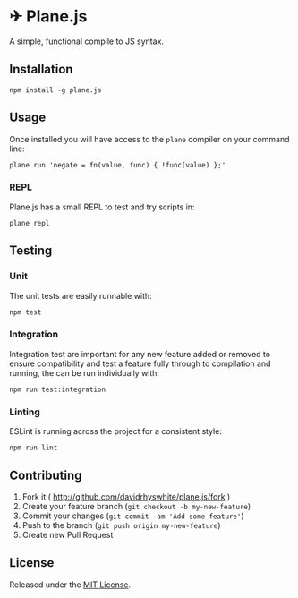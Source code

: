 # ✈ Plane.js

A simple, functional compile to JS syntax.

## Installation

    npm install -g plane.js

## Usage

Once installed you will have access to the `plane` compiler on your command line:

    plane run 'negate = fn(value, func) { !func(value) };'

### REPL

Plane.js has a small REPL to test and try scripts in:

    plane repl

## Testing

### Unit

The unit tests are easily runnable with:

    npm test

### Integration

Integration test are important for any new feature added or removed to ensure compatibility and test a feature fully through to compilation and running, the can be run individually with:

    npm run test:integration

### Linting

ESLint is running across the project for a consistent style:

    npm run lint

## Contributing

1. Fork it ( http://github.com/davidrhyswhite/plane.js/fork )
2. Create your feature branch (`git checkout -b my-new-feature`)
3. Commit your changes (`git commit -am 'Add some feature'`)
4. Push to the branch (`git push origin my-new-feature`)
5. Create new Pull Request

## License

Released under the [MIT License](http://www.opensource.org/licenses/MIT).
